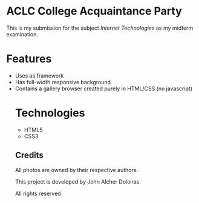 # ACLC College Acquaintance Party

This is my submission for the subject *Internet Technologies* as my midterm examination.

# Features

* Uses <table> as framework
* Has full-width responsive background
* Contains a gallery browser created purely in HTML/CSS (no javascript)

# Technologies

* HTML5
* CSS3

## Credits

All photos are owned by their respective authors.

This project is developed by John Alcher Doloiras.

All rights reserved
